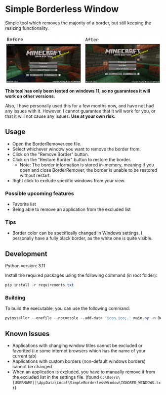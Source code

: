 # Simple Borderless Window

Simple tool which removes the majority of a border, but still keeping the resizing functionality.

![img.png](docs/img.png)

**This tool has only been tested on windows 11, so no guarantees it will work on other versions.**

Also, I have personally used this for a few months now, and have not had any issues with it. However, I cannot guarantee that it will work for you, or that it will not cause any issues. **Use at your own risk.**

## Usage

- Open the BorderRemover.exe file.
- Select whichever window you want to remove the border from.
- Click on the "Remove Border" button.
- Click on the "Restore Border" button to restore the border. 
  - Note: The border information is stored in-memory, meaning if you open and close BorderRemover, the border is unable to be restored without restart.
- Right click to exclude specific windows from your view.


### Possible upcoming features
- Favorite list
- Being able to remove an application from the excluded list

### Tips
- Border color can be specifically changed in Windows settings. I personally have a fully black border, as the white one is quite visible.

## Development
Python version: 3.11

Install the required packages using the following command (in root folder):
```powershell
pip install -r requirements.txt
```
### Building
To build the executable, you can use the following command:
```powershell
pyinstaller --onefile --noconsole --add-data 'icon.ico;.' main.py -n BorderRemover --icon=icon.ico

```

## Known Issues

- Applications with changing window titles cannot be excluded or favorited (i.e some internet browsers which has the name of your current tab)
- Applications with custom borders (non-default windows borders) cannot be changed
- When an application is excluded, you have to manually remove it from the excluded list in the settings file. (found `C:\Users\[USERNAME]]\AppData\Local\SimpleBorderlessWindow\IGNORED_WINDOWS.txt`)